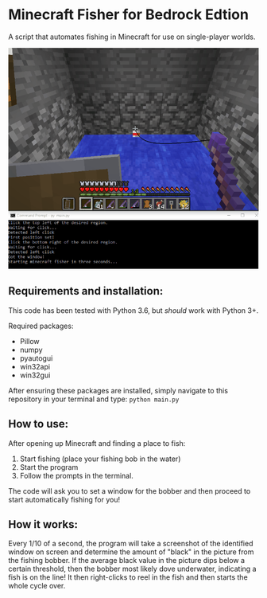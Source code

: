 
# Minecraft Fisher for Bedrock Edtion

A script that automates fishing in Minecraft for use on single-player worlds. 

![FishingDemo](demo/fishingDemo.gif "FishingDemo")

## Requirements and installation:

This code has been tested with Python 3.6, but *should* work with Python 3+.

Required packages:
- Pillow
- numpy
- pyautogui
- win32api
- win32gui

After ensuring these packages are installed, simply navigate to this repository in your terminal and type: 
`python main.py`

## How to use:

After opening up Minecraft and finding a place to fish:
1. Start fishing (place your fishing bob in the water)
2. Start the program
3. Follow the prompts in the terminal. 

The code will ask you to set a window for the bobber and then proceed to start automatically fishing for you!

## How it works:

Every 1/10 of a second, the program will take a screenshot of the identified window on screen and determine the amount of "black" in the picture from the fishing bobber. If the average black value in the picture dips below a certain threshold, then the bobber most likely dove underwater, indicating a fish is on the line! It then right-clicks to reel in the fish and then starts the whole cycle over.

